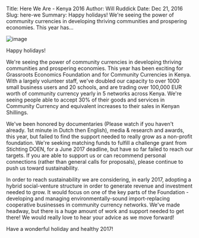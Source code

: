 Title: Here We Are - Kenya 2016
Author: Will Ruddick
Date: Dec 21, 2016
Slug: here-we
Summary: Happy holidays! We're seeing the power of community currencies in developing thriving communities and prospering economies. This year has...

![image](images/blog/here-we1.webp)

Happy holidays!

We're seeing the power of community currencies in developing thriving
communities and prospering economies. This year has been exciting for
Grassroots Economics Foundation and for Community Currencies in Kenya.
With a largely volunteer staff, we've doubled our capacity to over 1000
small business users and 20 schools, and are trading over 100,000 EUR
worth of community currency yearly in 5 networks across Kenya. We're
seeing people able to accept 30% of their goods and services in
Community Currency and equivalent increases to their sales in Kenyan
Shillings.

We've been honored by documentaries (Please watch if you haven't
already. 1st minute in Dutch then English), media & research and awards,
this year, but failed to find the support needed to really grow as a
non-profit foundation. We're seeking matching funds to fulfill a
challenge grant from Stichting DOEN, for a June 2017 deadline, but have
so far failed to reach our targets. If you are able to support us or can
recommend personal connections (rather than general calls for
proposals), please continue to push us toward sustainability.

In order to reach sustainability we are considering, in early 2017,
adopting a hybrid social-venture structure in order to generate revenue
and investment needed to grow. It would focus on one of the key parts of
the Foundation - developing and managing environmentally-sound
import-replacing cooperative businesses in community currency networks.
We've made headway, but there is a huge amount of work and support
needed to get there! We would really love to hear your advice as we move
forward!

Have a wonderful holiday and healthy 2017!


